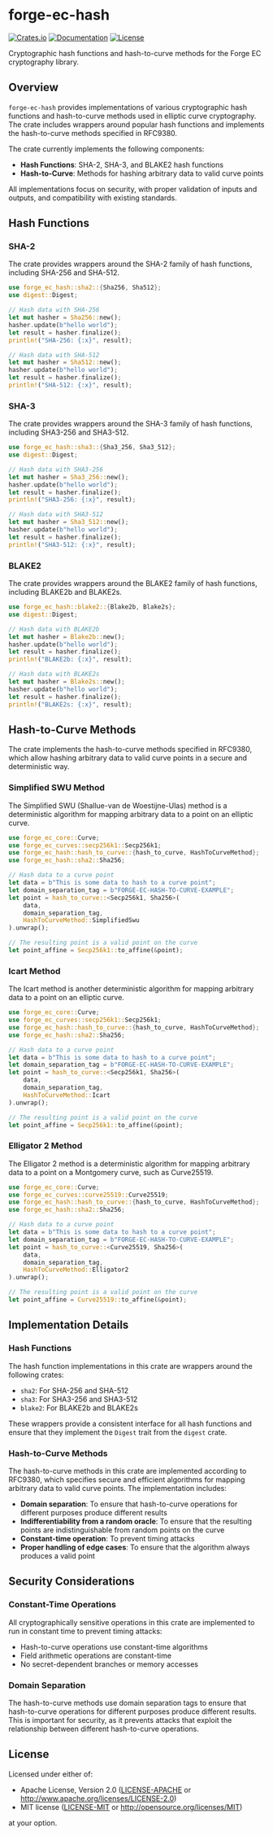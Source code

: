 # forge-ec-hash

[![Crates.io](https://img.shields.io/crates/v/forge-ec-hash.svg)](https://crates.io/crates/forge-ec-hash)
[![Documentation](https://docs.rs/forge-ec-hash/badge.svg)](https://docs.rs/forge-ec-hash)
[![License](https://img.shields.io/badge/license-Apache--2.0%20OR%20MIT-blue.svg)](../LICENSE)

Cryptographic hash functions and hash-to-curve methods for the Forge EC cryptography library.

## Overview

`forge-ec-hash` provides implementations of various cryptographic hash functions and hash-to-curve methods used in elliptic curve cryptography. The crate includes wrappers around popular hash functions and implements the hash-to-curve methods specified in RFC9380.

The crate currently implements the following components:

- **Hash Functions**: SHA-2, SHA-3, and BLAKE2 hash functions
- **Hash-to-Curve**: Methods for hashing arbitrary data to valid curve points

All implementations focus on security, with proper validation of inputs and outputs, and compatibility with existing standards.

## Hash Functions

### SHA-2

The crate provides wrappers around the SHA-2 family of hash functions, including SHA-256 and SHA-512.

```rust
use forge_ec_hash::sha2::{Sha256, Sha512};
use digest::Digest;

// Hash data with SHA-256
let mut hasher = Sha256::new();
hasher.update(b"hello world");
let result = hasher.finalize();
println!("SHA-256: {:x}", result);

// Hash data with SHA-512
let mut hasher = Sha512::new();
hasher.update(b"hello world");
let result = hasher.finalize();
println!("SHA-512: {:x}", result);
```

### SHA-3

The crate provides wrappers around the SHA-3 family of hash functions, including SHA3-256 and SHA3-512.

```rust
use forge_ec_hash::sha3::{Sha3_256, Sha3_512};
use digest::Digest;

// Hash data with SHA3-256
let mut hasher = Sha3_256::new();
hasher.update(b"hello world");
let result = hasher.finalize();
println!("SHA3-256: {:x}", result);

// Hash data with SHA3-512
let mut hasher = Sha3_512::new();
hasher.update(b"hello world");
let result = hasher.finalize();
println!("SHA3-512: {:x}", result);
```

### BLAKE2

The crate provides wrappers around the BLAKE2 family of hash functions, including BLAKE2b and BLAKE2s.

```rust
use forge_ec_hash::blake2::{Blake2b, Blake2s};
use digest::Digest;

// Hash data with BLAKE2b
let mut hasher = Blake2b::new();
hasher.update(b"hello world");
let result = hasher.finalize();
println!("BLAKE2b: {:x}", result);

// Hash data with BLAKE2s
let mut hasher = Blake2s::new();
hasher.update(b"hello world");
let result = hasher.finalize();
println!("BLAKE2s: {:x}", result);
```

## Hash-to-Curve Methods

The crate implements the hash-to-curve methods specified in RFC9380, which allow hashing arbitrary data to valid curve points in a secure and deterministic way.

### Simplified SWU Method

The Simplified SWU (Shallue-van de Woestijne-Ulas) method is a deterministic algorithm for mapping arbitrary data to a point on an elliptic curve.

```rust
use forge_ec_core::Curve;
use forge_ec_curves::secp256k1::Secp256k1;
use forge_ec_hash::hash_to_curve::{hash_to_curve, HashToCurveMethod};
use forge_ec_hash::sha2::Sha256;

// Hash data to a curve point
let data = b"This is some data to hash to a curve point";
let domain_separation_tag = b"FORGE-EC-HASH-TO-CURVE-EXAMPLE";
let point = hash_to_curve::<Secp256k1, Sha256>(
    data,
    domain_separation_tag,
    HashToCurveMethod::SimplifiedSwu
).unwrap();

// The resulting point is a valid point on the curve
let point_affine = Secp256k1::to_affine(&point);
```

### Icart Method

The Icart method is another deterministic algorithm for mapping arbitrary data to a point on an elliptic curve.

```rust
use forge_ec_core::Curve;
use forge_ec_curves::secp256k1::Secp256k1;
use forge_ec_hash::hash_to_curve::{hash_to_curve, HashToCurveMethod};
use forge_ec_hash::sha2::Sha256;

// Hash data to a curve point
let data = b"This is some data to hash to a curve point";
let domain_separation_tag = b"FORGE-EC-HASH-TO-CURVE-EXAMPLE";
let point = hash_to_curve::<Secp256k1, Sha256>(
    data,
    domain_separation_tag,
    HashToCurveMethod::Icart
).unwrap();

// The resulting point is a valid point on the curve
let point_affine = Secp256k1::to_affine(&point);
```

### Elligator 2 Method

The Elligator 2 method is a deterministic algorithm for mapping arbitrary data to a point on a Montgomery curve, such as Curve25519.

```rust
use forge_ec_core::Curve;
use forge_ec_curves::curve25519::Curve25519;
use forge_ec_hash::hash_to_curve::{hash_to_curve, HashToCurveMethod};
use forge_ec_hash::sha2::Sha256;

// Hash data to a curve point
let data = b"This is some data to hash to a curve point";
let domain_separation_tag = b"FORGE-EC-HASH-TO-CURVE-EXAMPLE";
let point = hash_to_curve::<Curve25519, Sha256>(
    data,
    domain_separation_tag,
    HashToCurveMethod::Elligator2
).unwrap();

// The resulting point is a valid point on the curve
let point_affine = Curve25519::to_affine(&point);
```

## Implementation Details

### Hash Functions

The hash function implementations in this crate are wrappers around the following crates:

- `sha2`: For SHA-256 and SHA-512
- `sha3`: For SHA3-256 and SHA3-512
- `blake2`: For BLAKE2b and BLAKE2s

These wrappers provide a consistent interface for all hash functions and ensure that they implement the `Digest` trait from the `digest` crate.

### Hash-to-Curve Methods

The hash-to-curve methods in this crate are implemented according to RFC9380, which specifies secure and efficient algorithms for mapping arbitrary data to valid curve points. The implementation includes:

- **Domain separation**: To ensure that hash-to-curve operations for different purposes produce different results
- **Indifferentiability from a random oracle**: To ensure that the resulting points are indistinguishable from random points on the curve
- **Constant-time operation**: To prevent timing attacks
- **Proper handling of edge cases**: To ensure that the algorithm always produces a valid point

## Security Considerations

### Constant-Time Operations

All cryptographically sensitive operations in this crate are implemented to run in constant time to prevent timing attacks:

- Hash-to-curve operations use constant-time algorithms
- Field arithmetic operations are constant-time
- No secret-dependent branches or memory accesses

### Domain Separation

The hash-to-curve methods use domain separation tags to ensure that hash-to-curve operations for different purposes produce different results. This is important for security, as it prevents attacks that exploit the relationship between different hash-to-curve operations.

## License

Licensed under either of:

- Apache License, Version 2.0 ([LICENSE-APACHE](../LICENSE-APACHE) or http://www.apache.org/licenses/LICENSE-2.0)
- MIT license ([LICENSE-MIT](../LICENSE-MIT) or http://opensource.org/licenses/MIT)

at your option.
